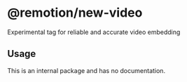 # @remotion/new-video

Experimental tag for reliable and accurate video embedding

## Usage

This is an internal package and has no documentation.
